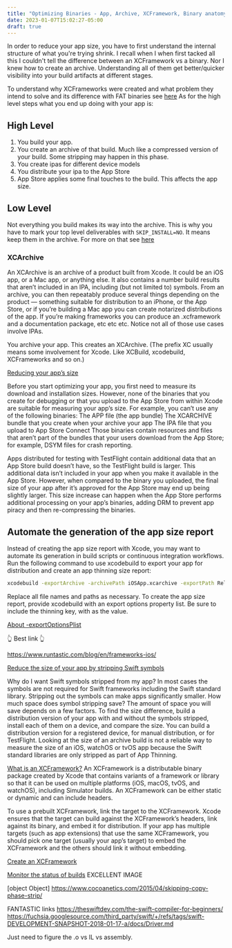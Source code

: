 ```yaml
---
title: "Optimizing Binaries - App, Archive, XCFramework, Binary anatomy"
date: 2023-01-07T15:02:27-05:00
draft: true
---
```


In order to reduce your app size, you have to first understand the internal structure of what you're trying shrink. I recall when I when first tacked all this I couldn't tell the difference between an XCFramework vs a binary. Nor I knew how to create an archive. Understanding all of them get better/quicker visibility into your build artifacts at different stages. 

To understand why XCFrameworks were created and what problem they intend to solve and its difference with FAT binaries see [here](https://stackoverflow.com/a/75454378/5175709)
As for the high level steps what you end up doing with your app is: 

## High Level 
1. You build your app.
2. You create an archive of that build. Much like a compressed version of your build. Some stripping may happen in this phase. 
3. You create ipas for different device models
4. You distribute your ipa to the App Store
5. App Store applies some final touches to the build. This affects the app size. 

## Low Level

Not everything you build makes its way into the archive. This is why you have to mark your top level deliverables with `SKIP_INSTALL=NO`. It means keep them in the archive. For more on that see [here](https://stackoverflow.com/questions/16374851/xcode-4-target-build-setting-skip-install-what-is-it)

### XCArchive

An XCArchive is an archive of a product built from Xcode. It could be an iOS app, or a Mac app, or anything else. It also contains a number build results that aren’t included in an IPA, including (but not limited to) symbols.
From an archive, you can then repeatably produce several things depending on the product — something suitable for distribution to an iPhone, or the App Store, or if you’re building a Mac app you can create notarized distributions of the app. If you’re making frameworks you can produce an .xcframework and a documentation package, etc etc etc. Notice not all of those use cases involve IPAs.



You archive your app. This creates an XCArchive. (The prefix XC usually means some involvement for Xcode. Like XCBuild, xcodebuild, XCFrameworks and so on.)

[Reducing your app’s size](https://developer.apple.com/documentation/xcode/reducing-your-app-s-size)

Before you start optimizing your app, you first need to measure its download and installation sizes. However, none of the binaries that you create for debugging or that you upload to the App Store from within Xcode are suitable for measuring your app’s size. For example, you can’t use any of the following binaries:
The APP file (the app bundle)
The XCARCHIVE bundle that you create when your archive your app
The IPA file that you upload to App Store Connect
Those binaries contain resources and files that aren’t part of the bundles that your users download from the App Store; for example, DSYM files for crash reporting.

Apps distributed for testing with TestFlight contain additional data that an App Store build doesn’t have, so the TestFlight build is larger. This additional data isn’t included in your app when you make it available in the App Store. However, when compared to the binary you uploaded, the final size of your app after it’s approved for the App Store may end up being slightly larger. This size increase can happen when the App Store performs additional processing on your app’s binaries, adding DRM to prevent app piracy and then re-compressing the binaries.

## Automate the generation of the app size report
Instead of creating the app size report with Xcode, you may want to automate its generation in build scripts or continuous integration workflows. Run the following command to use xcodebuild to export your app for distribution and create an app thinning size report:

```sh
xcodebuild -exportArchive -archivePath iOSApp.xcarchive -exportPath Release/MyApp -exportOptionsPlist OptionsPlist.plist
```

Replace all file names and paths as necessary. To create the app size report, provide xcodebuild with an export options property list. Be sure to include the thinning key, with <thin-for-all-variants> as the value.


[About -exportOptionsPlist](https://www.matrixprojects.net/p/xcodebuild-export-options-plist/)

👆 Best link 👆

https://www.runtastic.com/blog/en/frameworks-ios/

[Reduce the size of your app by stripping Swift symbols](https://help.apple.com/xcode/mac/current/#/dev6301c07c6)

Why do I want Swift symbols stripped from my app?
In most cases the symbols are not required for Swift frameworks including the Swift standard library. Stripping out the symbols can make apps significantly smaller.
How much space does symbol stripping save?
The amount of space you will save depends on a few factors. To find the size difference, build a distribution version of your app with and without the symbols stripped, install each of them on a device, and compare the size. You can build a distribution version for a registered device, for manual distribution, or for TestFlight. Looking at the size of an archive build is not a reliable way to measure the size of an iOS, watchOS or tvOS app because the Swift standard libraries are only stripped as part of App Thinning.

[What is an XCFramework?](https://help.apple.com/xcode/mac/current/#/dev6f6ac218b)
An XCFramework is a distributable binary package created by Xcode that contains variants of a framework or library so that it can be used on multiple platforms (iOS, macOS, tvOS, and watchOS), including Simulator builds. An XCFramework can be either static or dynamic and can include headers.

To use a prebuilt XCFramework, link the target to the XCFramework. Xcode ensures that the target can build against the XCFramework’s headers, link against its binary, and embed it for distribution. If your app has multiple targets (such as app extensions) that use the same XCFramework, you should pick one target (usually your app’s target) to embed the XCFramework and the others should link it without embedding.

[Create an XCFramework](https://help.apple.com/xcode/mac/current/#/dev544efab96)

[Monitor the status of builds](https://help.apple.com/xcode/mac/current/#/devb7cf06445)
EXCELLENT IMAGE

[object Object]
https://www.cocoanetics.com/2015/04/skipping-copy-phase-strip/

FANTASTIC links
https://theswiftdev.com/the-swift-compiler-for-beginners/
https://fuchsia.googlesource.com/third_party/swift/+/refs/tags/swift-DEVELOPMENT-SNAPSHOT-2018-01-17-a/docs/Driver.md

Just need to figure the .o vs IL vs assembly. 